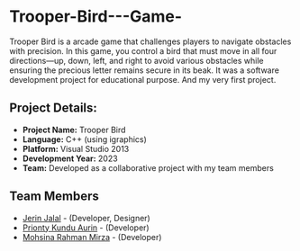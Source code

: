 # Trooper-Bird---Game-
Trooper Bird is a arcade game that challenges players to navigate obstacles with precision. In this game, you control a bird that must move in all four directions—up, down, left, and right to avoid various obstacles while ensuring the precious letter remains secure in its beak.
It was a software development project for educational purpose. And my very first project.

## Project Details:
- **Project Name:** Trooper Bird  
- **Language:** C++ (using igraphics)  
- **Platform:** Visual Studio 2013  
- **Development Year:** 2023  
- **Team:** Developed as a collaborative project with my team members  

## Team Members  
- [Jerin Jalal](https://github.com/CherryJerry1) - (Developer, Designer) 
- [Prionty Kundu Aurin](https://github.com/Source-Soul) - (Developer)  
- [Mohsina Rahman Mirza](...) - (Developer)  
